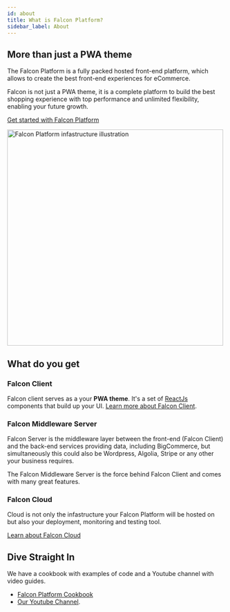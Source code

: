 ```yaml
---
id: about
title: What is Falcon Platform?
sidebar_label: About
---
```


## More than just a PWA theme

The Falcon Platform is a fully packed hosted front-end platform, which allows to create the best front-end experiences for eCommerce.

Falcon is not just a PWA theme, it is a complete platform to build the best shopping experience with top performance and unlimited flexibility, enabling your future growth.

[Get started with Falcon Platform](../getting-started/prerequisites)

<img src="/img/docs/platform/business-service-applications.svg" alt="Falcon Platform infastructure illustration" width="500" />

## What do you get

### Falcon Client
Falcon client serves as a your **PWA theme**. It's a set of <a href="https://reactjs.org/" target="_blank" rel="noreferrer noopener">ReactJs</a> components that build up your UI. <a href="https://deity.io/falcon" target="_blank" rel="noreferrer noopener">Learn more about Falcon Client</a>.

### Falcon Middleware Server
Falcon Server is the middleware layer between the front-end (Falcon Client) and the back-end services providing data, including BigCommerce, but simultaneously this could also be Wordpress, Algolia, Stripe or any other your business requires.

The Falcon Middleware Server is the force behind Falcon Client and comes with many great features.

### Falcon Cloud
Cloud is not only the infastructure your Falcon Platform will be hosted on but also your deployment, monitoring and testing tool.

[Learn about Falcon Cloud](../cloud/about)


## Dive Straight In

We have a cookbook with examples of code and a Youtube channel with video guides.

- [Falcon Platform Cookbook](./../cookbook)
- <a href="https://www.youtube.com/channel/UCCyszDV63yrqFHUY1uWf4mQ" target="_blank" rel="noopener noreferrer">Our Youtube Channel</a>.
